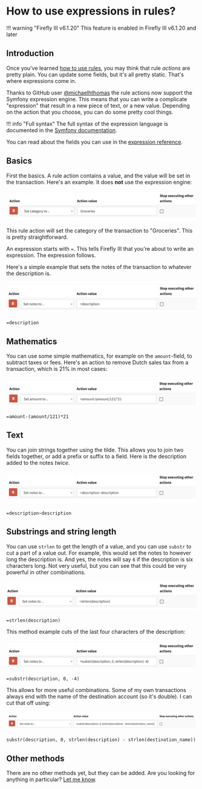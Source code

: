 # How to use expressions in rules?

!!! warning "Firefly III v6.1.20"
    This feature is enabled in Firefly III v6.1.20 and later

## Introduction


Once you've learned [how to use rules](rules.md), you may think that rule *actions* are pretty plain. You can update some fields, but it's all pretty static. That's where expressions come in.

Thanks to GitHub user [@michaelhthomas](https://github.com/michaelhthomas) the rule actions now support the Symfony expression engine. This means that you can write a complicate "expression" that result in a new piece of text, or a new value. Depending on the action that you choose, you can do some pretty cool things.

!!! info "Full syntax"
    The full syntax of the expression language is documented in the [Symfony documentation](https://symfony.com/doc/current/reference/formats/expression_language.html).

You can read about the fields you can use in the [expression reference](../../../references/firefly-iii/rule-expressions.md).

## Basics

First the basics. A rule action contains a value, and the value will be set in the transaction. Here's an example. It does **not** use the expression engine:

![Basic action](../../../images/how-to/firefly-iii/features/expression-no.png)

This rule action will set the category of the transaction to "Groceries". This is pretty straightforward.

An expression starts with `=`. This tells Firefly III that you're about to write an expression. The expression follows.

Here's a simple example that sets the notes of the transaction to whatever the description is.

![Notes action](../../../images/how-to/firefly-iii/features/expression-notes.png)

`=description`

## Mathematics

You can use some simple mathematics, for example on the `amount`-field, to subtract taxes or fees. Here's an action to remove Dutch sales tax from a transaction, which is 21% in most cases:

![Sales tax](../../../images/how-to/firefly-iii/features/expression-sales.png)

`=amount-(amount/121)*21`

## Text

You can join strings together using the tilde. This allows you to join two fields together, or add a prefix or suffix to a field. Here is the description added to the notes _twice_.

![Twice](../../../images/how-to/firefly-iii/features/expression-twice.png)

`=description~description`

## Substrings and string length

You can use `strlen` to get the length of a value, and you can use `substr` to cut a part of a value out. For example, this would set the notes to however long the description is. And yes, the notes will say `6` if the description is six characters long. Not very useful, but you can see that this could be very powerful in other combinations.

![Strlen](../../../images/how-to/firefly-iii/features/expression-strlen.png)

`=strlen(description)`

This method example cuts of the last four characters of the description:

![Last four](../../../images/how-to/firefly-iii/features/expression-lastfour.png)

`=substr(description, 0, -4)`

This allows for more useful combinations. Some of my own transactions always end with the name of the destination account (so it's double). I can cut that off using:

![Last four](../../../images/how-to/firefly-iii/features/expression-complex.png)

`substr(description, 0, strlen(description) - strlen(destination_name))`

## Other methods

There are no other methods yet, but they can be added. Are you looking for anything in particular? [Let me know](../../../explanation/support.md).
